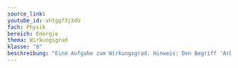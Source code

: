 ```yaml
---
source_link: 
youtube_id: xhtggf3jXdU
fach: Physik
bereich: Energie
thema: Wirkungsgrad
klasse: "8"
beschreibung: "Eine Aufgabe zum Wirkungsgrad. Hinweis: Den Begriff 'Arbeit W' ersetzen durch 'Energie E'"
---
```

